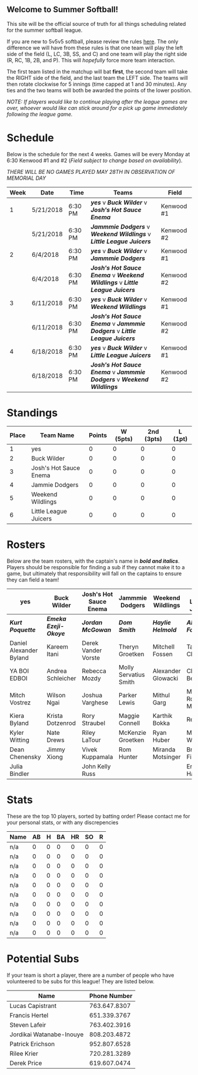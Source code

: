 ## Welcome to Summer Softball!

This site will be the official source of truth for all things scheduling related for the summer softball league. 

If you are new to 5v5v5 softball, please review the rules [here](https://static.spokanecity.org/documents/recreation/sports/tournaments/2017/softball-5v5v5-rules-2017.pdf). The only difference we will have from these rules is that one team will play the left side of the field (L, LC, 3B, SS, and C) and one team will play the right side (R, RC, 1B, 2B, and P). This will *hopefully* force more team interaction. 

The first team listed in the matchup will bat **first**, the second team will take the RIGHT side of the field, and the last team the LEFT side. The teams will then rotate clockwise for 5 innings (time capped at 1 and 30 minutes). Any ties and the two teams will both be awarded the points of the lower position.

*NOTE: If players would like to continue playing after the league games are over, whoever would like can stick around for a pick up game immediately following the league game.*

# Schedule

Below is the schedule for the next 4 weeks. Games will be every Monday at 6:30 Kenwood #1 and #2 (*Field subject to change based on availability*).

*THERE WILL BE NO GAMES PLAYED MAY 28TH IN OBSERVATION OF MEMORIAL DAY*

|Week|Date|Time|Teams|Field|
|---|---|---|---|---|
|1|5/21/2018|6:30 PM|***yes*** v ***Buck Wilder*** v ***Josh's Hot Sauce Enema***|Kenwood #1|
||5/21/2018|6:30 PM|***Jammmie Dodgers*** v ***Weekend Wildlings*** v ***Little League Juicers***|Kenwood #2|
|2|6/4/2018|6:30 PM|***yes*** v ***Buck Wilder*** v ***Jammmie Dodgers***|Kenwood #1|
||6/4/2018|6:30 PM|***Josh's Hot Sauce Enema*** v ***Weekend Wildlings*** v ***Little League Juicers***|Kenwood #2|
|3|6/11/2018|6:30 PM|***yes*** v ***Buck Wilder*** v ***Weekend Wildlings***|Kenwood #1|
||6/11/2018|6:30 PM|***Josh's Hot Sauce Enema*** v ***Jammmie Dodgers*** v ***Little League Juicers***|Kenwood #2|
|4|6/18/2018|6:30 PM|***yes*** v ***Buck Wilder*** v ***Little League Juicers***|Kenwood #1|
||6/18/2018|6:30 PM|***Josh's Hot Sauce Enema*** v ***Jammmie Dodgers*** v ***Weekend Wildlings***|Kenwood #2|

# Standings

|Place|Team Name|Points|W (5pts)|2nd (3pts)|L (1pt)|
|---|---|---|---|---|---|
|1|yes|0|0|0|0|
|2|Buck Wilder|0|0|0|0|
|3|Josh's Hot Sauce Enema|0|0|0|0|
|4|Jammie Dodgers|0|0|0|0|
|5|Weekend Wildlings|0|0|0|0|
|6|Little League Juicers|0|0|0|0|

# Rosters

Below are the team rosters, with the captain's name in ***bold and italics***. Players should be responsible for finding a sub if they cannot make it to a game, but ultimately that responsibility will fall on the captains to ensure they can field a team!

|yes|Buck Wilder|Josh's Hot Sauce Enema|Jammmie Dodgers|Weekend Wildlings|Little League Juicers|
|---|---|---|---|---|---|
|***Kurt Poquette***|***Emeka Ezeji-Okoye***|***Jordan McGowan***|***Dom Smith***|***Haylie Helmold***|***Alex Foster***|
|Daniel Alexander Byland|Kareem Itani|Derek Vander Vorste|Theryn Groetken|Mitchell Fossen|Tarah Cleveland|
|YA BOI EDBOI|Andrea Schleicher|Rebecca Mozdy|Molly Servatius Smith|Alexander Glowacki|Clay Beyers|
|Mitch Vostrez|Wilson Ngai|Joshua Varghese|Parker Lewis|Mithul Garg|Matthew Romero Moore|
|Kiera Byland|Krista Dotzenrod|Rory Straubel|Maggie Connell|Karthik Bokka|Rex Raetz|
|Kyler Witting|Nate Drews|Riley LaTour|McKenzie Groetken|Ryan Huber|Mike Wold|
|Dean Chenensky|Jimmy Xiong|Vivek Kuppamala|Rom Hunter|Miranda Motsinger|Brady Fish|
|Julia Bindler| |John Kelly Russ| | |Erin Hanson|

# Stats

These are the top 10 players, sorted by batting order! Please contact me for your personal stats, or with any discrepencies

|Name|AB|H|BA|HR|SO|R|
|---|---|---|---|---|---|---|
|n/a|0|0|0|0|0|0|
|n/a|0|0|0|0|0|0|
|n/a|0|0|0|0|0|0|
|n/a|0|0|0|0|0|0|
|n/a|0|0|0|0|0|0|
|n/a|0|0|0|0|0|0|
|n/a|0|0|0|0|0|0|
|n/a|0|0|0|0|0|0|
|n/a|0|0|0|0|0|0|
|n/a|0|0|0|0|0|0|

# Potential Subs

If your team is short a player, there are a number of people who have volunteered to be subs for this league! They are listed below. 

|Name|Phone Number|
|---|---|
|Lucas Capistrant|763.647.8307|
|Francis Hertel|651.339.3767|
|Steven Lafeir|763.402.3916|
|Jordikai Watanabe-Inouye|808.203.4872|
|Patrick Erichson|952.807.6528|
|Rilee Krier|720.281.3289|
|Derek Price|619.607.0474|
